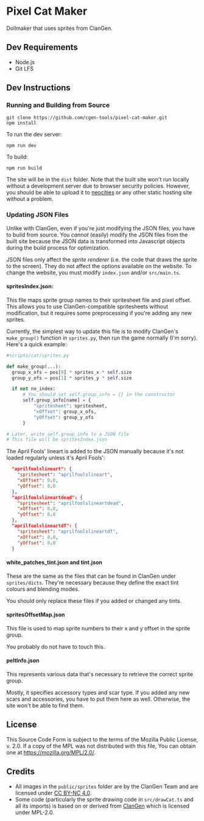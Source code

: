# Pixel Cat Maker

Dollmaker that uses sprites from ClanGen.

## Dev Requirements

- Node.js
- Git LFS

## Dev Instructions

### Running and Building from Source

```
git clone https://github.com/cgen-tools/pixel-cat-maker.git
npm install
```

To run the dev server:

```
npm run dev
```

To build:

```
npm run build
```

The site will be in the `dist` folder. Note that the built site won't run locally without a development server due to browser security policies. However, you should be able to upload it to [neocities](https://neocities.org) or any other static hosting site without a problem.

### Updating JSON Files

Unlike with ClanGen, even if you're just modifying the JSON files, you have to build from source. You _cannot_ (easily) modify the JSON files from the built site because the JSON data is transformed into Javascript objects during the build process for optimization.

JSON files only affect the _sprite renderer_ (i.e. the code that draws the sprite to the screen). They do not affect the options available on the website. To change the website, you must modify `index.json` and/or `src/main.ts`.

#### spritesIndex.json:

This file maps sprite group names to their spritesheet file and pixel offset. This allows you to use ClanGen-compatible spritesheets without modification, but it requires some preprocessing if you're adding any new sprites.

Currently, the simplest way to update this file is to modify ClanGen's `make_group()` function in `sprites.py`, then run the game normally (I'm sorry). Here's a quick example:

```py
#scripts/cat/sprites.py

def make_group(...):
  group_x_ofs = pos[0] * sprites_x * self.size
  group_y_ofs = pos[1] * sprites_y * self.size

  if not no_index:
      # You should set self.group_info = {} in the constructor
      self.group_info[name] = {
          "spritesheet": spritesheet,
          "xOffset": group_x_ofs,
          "yOffset": group_y_ofs
      }

# Later, write self.group_info to a JSON file
# This file will be spritesIndex.json
```

The April Fools' lineart is added to the JSON manually because it's not loaded regularly unless it's April Fools':
```json
  "aprilfoolslineart": {
    "spritesheet": "aprilfoolslineart",
    "xOffset": 0.0,
    "yOffset": 0.0
  },
  "aprilfoolslineartdead": {
    "spritesheet": "aprilfoolslineartdead",
    "xOffset": 0.0,
    "yOffset": 0.0
  },
  "aprilfoolslineartdf": {
    "spritesheet": "aprilfoolslineartdf",
    "xOffset": 0.0,
    "yOffset": 0.0
  }
```

#### white_patches_tint.json and tint.json

These are the same as the files that can be found in ClanGen under `sprites/dicts`. They're necessary because they define the exact tint colours and blending modes.

You should only replace these files if you added or changed any tints.

#### spritesOffsetMap.json

This file is used to map sprite numbers to their x and y offset in the sprite group.

You probably do not have to touch this.

#### peltInfo.json

This represents various data that's necessary to retrieve the correct sprite group.

Mostly, it specifies accessory types and scar type. If you added any new scars and accessories, you have to put them here as well. Otherwise, the site won't be able to find them.

## License

This Source Code Form is subject to the terms of the Mozilla Public
License, v. 2.0. If a copy of the MPL was not distributed with this
file, You can obtain one at https://mozilla.org/MPL/2.0/.

## Credits

* All images in the `public/sprites` folder are by the ClanGen Team and are licensed under 
[CC BY-NC 4.0](https://creativecommons.org/licenses/by-nc/4.0/).
* Some code (particularly the sprite drawing code in `src/drawCat.ts` and all its imports) is based on or derived from [ClanGen](https://github.com/ClanGenOfficial/clangen) which is licensed under MPL-2.0.
